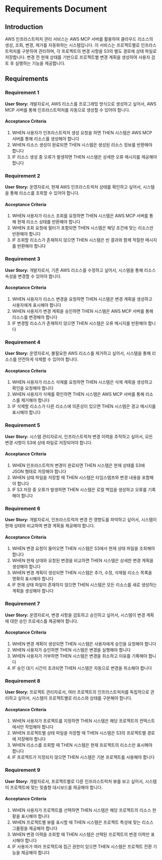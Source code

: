 # Requirements Document

## Introduction

AWS 인프라스트럭처 관리 서비스는 AWS MCP 서버를 활용하여 클라우드 리소스의 생성, 조회, 변경, 제거를 자동화하는 시스템입니다. 이 서비스는 프로젝트별로 인프라스트럭처를 구분하여 관리하며, 각 프로젝트의 변경 사항을 S3의 별도 경로에 상태 파일로 저장합니다. 변경 전 현재 상태를 기반으로 프로젝트별 변경 계획을 생성하여 사용자 검토 후 실행하는 기능을 제공합니다.

## Requirements

### Requirement 1

**User Story:** 개발자로서, AWS 리소스를 프로그래밍 방식으로 생성하고 싶어서, AWS MCP 서버를 통해 인프라스트럭처를 자동으로 생성할 수 있어야 합니다.

#### Acceptance Criteria

1. WHEN 사용자가 인프라스트럭처 생성 요청을 하면 THEN 시스템은 AWS MCP 서버를 통해 리소스를 생성해야 합니다
2. WHEN 리소스 생성이 완료되면 THEN 시스템은 생성된 리소스 정보를 반환해야 합니다
3. IF 리소스 생성 중 오류가 발생하면 THEN 시스템은 상세한 오류 메시지를 제공해야 합니다

### Requirement 2

**User Story:** 운영자로서, 현재 AWS 인프라스트럭처 상태를 확인하고 싶어서, 시스템을 통해 리소스를 조회할 수 있어야 합니다.

#### Acceptance Criteria

1. WHEN 사용자가 리소스 조회를 요청하면 THEN 시스템은 AWS MCP 서버를 통해 현재 리소스 상태를 반환해야 합니다
2. WHEN 조회 요청에 필터가 포함되면 THEN 시스템은 해당 조건에 맞는 리소스만 반환해야 합니다
3. IF 조회할 리소스가 존재하지 않으면 THEN 시스템은 빈 결과와 함께 적절한 메시지를 반환해야 합니다

### Requirement 3

**User Story:** 개발자로서, 기존 AWS 리소스를 수정하고 싶어서, 시스템을 통해 리소스 속성을 변경할 수 있어야 합니다.

#### Acceptance Criteria

1. WHEN 사용자가 리소스 변경을 요청하면 THEN 시스템은 변경 계획을 생성하고 사용자에게 표시해야 합니다
2. WHEN 사용자가 변경 계획을 승인하면 THEN 시스템은 AWS MCP 서버를 통해 리소스를 변경해야 합니다
3. IF 변경할 리소스가 존재하지 않으면 THEN 시스템은 오류 메시지를 반환해야 합니다

### Requirement 4

**User Story:** 운영자로서, 불필요한 AWS 리소스를 제거하고 싶어서, 시스템을 통해 리소스를 안전하게 삭제할 수 있어야 합니다.

#### Acceptance Criteria

1. WHEN 사용자가 리소스 삭제를 요청하면 THEN 시스템은 삭제 계획을 생성하고 확인을 요청해야 합니다
2. WHEN 사용자가 삭제를 확인하면 THEN 시스템은 AWS MCP 서버를 통해 리소스를 제거해야 합니다
3. IF 삭제할 리소스가 다른 리소스에 의존성이 있으면 THEN 시스템은 경고 메시지를 표시해야 합니다

### Requirement 5

**User Story:** 시스템 관리자로서, 인프라스트럭처 변경 이력을 추적하고 싶어서, 모든 변경 사항이 S3에 상태 파일로 저장되어야 합니다.

#### Acceptance Criteria

1. WHEN 인프라스트럭처 변경이 완료되면 THEN 시스템은 현재 상태를 S3에 JSON 형태로 저장해야 합니다
2. WHEN 상태 파일을 저장할 때 THEN 시스템은 타임스탬프와 변경 내용을 포함해야 합니다
3. IF S3 저장 중 오류가 발생하면 THEN 시스템은 로컬 백업을 생성하고 오류를 기록해야 합니다

### Requirement 6

**User Story:** 개발자로서, 인프라스트럭처 변경 전 영향도를 파악하고 싶어서, 시스템이 현재 상태와 비교하여 변경 계획을 제공해야 합니다.

#### Acceptance Criteria

1. WHEN 변경 요청이 들어오면 THEN 시스템은 S3에서 현재 상태 파일을 조회해야 합니다
2. WHEN 현재 상태와 요청된 변경을 비교하면 THEN 시스템은 상세한 변경 계획을 생성해야 합니다
3. WHEN 변경 계획이 생성되면 THEN 시스템은 추가, 수정, 삭제될 리소스 목록을 명확히 표시해야 합니다
4. IF 현재 상태 파일이 존재하지 않으면 THEN 시스템은 모든 리소스를 새로 생성하는 계획을 생성해야 합니다

### Requirement 7

**User Story:** 운영자로서, 변경 사항을 검토하고 승인하고 싶어서, 시스템이 변경 계획에 대한 승인 프로세스를 제공해야 합니다.

#### Acceptance Criteria

1. WHEN 변경 계획이 생성되면 THEN 시스템은 사용자에게 승인을 요청해야 합니다
2. WHEN 사용자가 승인하면 THEN 시스템은 변경을 실행해야 합니다
3. WHEN 사용자가 거부하면 THEN 시스템은 변경을 취소하고 이유를 기록해야 합니다
4. IF 승인 대기 시간이 초과되면 THEN 시스템은 자동으로 변경을 취소해야 합니다

### Requirement 8

**User Story:** 프로젝트 관리자로서, 여러 프로젝트의 인프라스트럭처를 독립적으로 관리하고 싶어서, 시스템이 프로젝트별로 리소스와 상태를 구분해야 합니다.

#### Acceptance Criteria

1. WHEN 사용자가 프로젝트를 지정하면 THEN 시스템은 해당 프로젝트의 컨텍스트에서만 작업해야 합니다
2. WHEN 프로젝트별 상태 파일을 저장할 때 THEN 시스템은 S3의 프로젝트별 경로에 저장해야 합니다
3. WHEN 리소스를 조회할 때 THEN 시스템은 현재 프로젝트의 리소스만 표시해야 합니다
4. IF 프로젝트가 지정되지 않으면 THEN 시스템은 기본 프로젝트를 사용해야 합니다

### Requirement 9

**User Story:** 개발자로서, 프로젝트별로 다른 인프라스트럭처 뷰를 보고 싶어서, 시스템이 프로젝트에 맞는 맞춤형 대시보드를 제공해야 합니다.

#### Acceptance Criteria

1. WHEN 사용자가 프로젝트를 선택하면 THEN 시스템은 해당 프로젝트의 리소스 현황을 표시해야 합니다
2. WHEN 프로젝트별 뷰를 표시할 때 THEN 시스템은 프로젝트 특성에 맞는 리소스 그룹핑을 제공해야 합니다
3. WHEN 변경 이력을 조회할 때 THEN 시스템은 선택된 프로젝트의 변경 이력만 표시해야 합니다
4. IF 사용자가 여러 프로젝트에 접근 권한이 있으면 THEN 시스템은 프로젝트 전환 기능을 제공해야 합니다